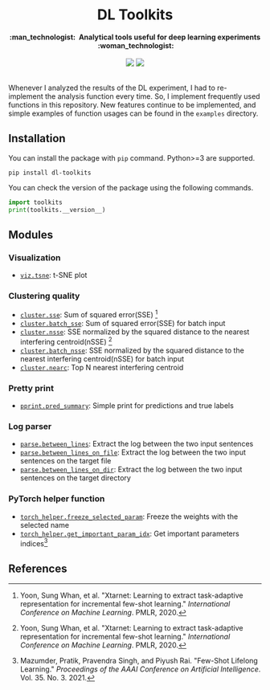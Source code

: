 <h1 align="center">DL Toolkits</h1> <div align="center"> <strong> :man_technologist:&nbsp; Analytical tools useful for deep learning experiments &nbsp;:woman_technologist: </strong></div><br/>
<div align="center"><img src="https://img.shields.io/badge/version-1.1-green.svg">&nbsp;<img src="https://img.shields.io/badge/LICENSE-MIT License-orange.svg"></div><br/>

Whenever I analyzed the results of the DL experiment, I had to re-implement the analysis function every time. So, I implement frequently used functions in this repository. New features continue to be implemented, and simple examples of function usages can be found in the `examples` directory.

## Installation

You can install the package with `pip` command. Python>=3 are supported.

```
pip install dl-toolkits
```

You can check the version of the package using the following commands.

```python
import toolkits
print(toolkits.__version__)
```

## Modules

### Visualization

- [`viz.tsne`](https://github.com/yuhodots/toolkits/tree/main/examples/viz#tsne): t-SNE plot

### Clustering quality

- [`cluster.sse`](https://github.com/yuhodots/toolkits/tree/main/examples/cluster#sse): Sum of squared error(SSE) [^1]
- [`cluster.batch_sse`](https://github.com/yuhodots/toolkits/tree/main/examples/cluster#batch_sse): Sum of squared error(SSE) for batch input
- [`cluster.nsse`](https://github.com/yuhodots/toolkits/tree/main/examples/cluster#nsse): SSE normalized by the squared distance to the nearest interfering centroid(nSSE) [^1]
- [`cluster.batch_nsse`](https://github.com/yuhodots/toolkits/tree/main/examples/cluster#batch_nsse): SSE normalized by the squared distance to the nearest interfering centroid(nSSE) for batch input
- [`cluster.nearc`](https://github.com/yuhodots/toolkits/tree/main/examples/cluster#nearc): Top N nearest interfering centroid

### Pretty print

- [`pprint.pred_summary`](https://github.com/yuhodots/toolkits/tree/main/examples/pprint#pred_summary): Simple print for predictions and true labels

### Log parser

- [`parse.between_lines`](https://github.com/yuhodots/toolkits/tree/main/examples/parse#between_lines): Extract the log between the two input sentences
- [`parse.between_lines_on_file`](https://github.com/yuhodots/toolkits/tree/main/examples/parse#between_lines_on_file): Extract the log between the two input sentences on the target file
- [`parse.between_lines_on_dir`](https://github.com/yuhodots/toolkits/tree/main/examples/parse#between_lines_on_dir): Extract the log between the two input sentences on the target directory

### PyTorch helper function

- [`torch_helper.freeze_selected_param`](https://github.com/yuhodots/toolkits/tree/main/examples/torch_helper#freeze_selected_param): Freeze the weights with the selected name
- [`torch_helper.get_important_param_idx`](https://github.com/yuhodots/toolkits/tree/main/examples/torch_helper#get_important_param_idx): Get important parameters indices[^2]

## References

[^1]: Yoon, Sung Whan, et al. "Xtarnet: Learning to extract task-adaptive representation for incremental few-shot learning." *International Conference on Machine Learning*. PMLR, 2020.
[^2]: Mazumder, Pratik, Pravendra Singh, and Piyush Rai. "Few-Shot Lifelong Learning." *Proceedings of the AAAI Conference on Artificial Intelligence*. Vol. 35. No. 3. 2021.
